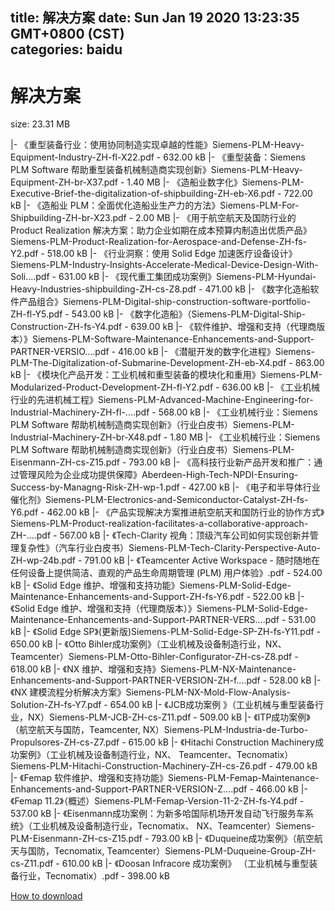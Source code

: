 
title: 解决方案
date: Sun Jan 19 2020 13:23:35 GMT+0800 (CST)    
categories: baidu
---

# 解决方案
size: 23.31 MB
 
 
|- 《重型装备行业：使用协同制造实现卓越的性能》Siemens-PLM-Heavy-Equipment-Industry-ZH-fl-X22.pdf - 632.00 kB
|- 《重型装备：Siemens PLM Software 帮助重型装备机械制造商实现创新》Siemens-PLM-Heavy-Equipment-ZH-br-X37.pdf - 1.40 MB
|- 《造船业数字化》Siemens-PLM-Executive-Brief-the-digitalization-of-shipbuilding-ZH-eb-X6.pdf - 722.00 kB
|- 《造船业 PLM：全面优化造船业生产力的方法》Siemens-PLM-For-Shipbuilding-ZH-br-X23.pdf - 2.00 MB
|- 《用于航空航天及国防行业的 Product Realization 解决方案：助力企业如期在成本预算内制造出优质产品》Siemens-PLM-Product-Realization-for-Aerospace-and-Defense-ZH-fs-Y2.pdf - 518.00 kB
|- 《行业洞察：使用 Solid Edge 加速医疗设备设计》Siemens-PLM-Industry-Insights-Accelerate-Medical-Device-Design-With-Soli....pdf - 631.00 kB
|- 《现代重工集团成功案例》Siemens-PLM-Hyundai-Heavy-Industries-shipbuilding-ZH-cs-Z8.pdf - 471.00 kB
|- 《数字化造船软件产品组合》Siemens-PLM-Digital-ship-construction-software-portfolio-ZH-fl-Y5.pdf - 543.00 kB
|- 《数字化造船》（Siemens-PLM-Digital-Ship-Construction-ZH-fs-Y4.pdf - 639.00 kB
|- 《软件维护、增强和支持（代理商版本）》Siemens-PLM-Software-Maintenance-Enhancements-and-Support-PARTNER-VERSIO....pdf - 416.00 kB
|- 《潜艇开发的数字化进程》Siemens-PLM-The-Digitalization-of-Submarine-Development-ZH-eb-X4.pdf - 863.00 kB
|- 《模块化产品开发：工业机械和重型装备的模块化和重用》Siemens-PLM-Modularized-Product-Development-ZH-fl-Y2.pdf - 636.00 kB
|- 《工业机械行业的先进机械工程》Siemens-PLM-Advanced-Machine-Engineering-for-Industrial-Machinery-ZH-fl-....pdf - 568.00 kB
|- 《工业机械行业：Siemens PLM Software 帮助机械制造商实现创新》（行业白皮书）Siemens-PLM-Industrial-Machinery-ZH-br-X48.pdf - 1.80 MB
|- 《工业机械行业：Siemens PLM Software 帮助机械制造商实现创新》（行业白皮书）Siemens-PLM-Eisenmann-ZH-cs-Z15.pdf - 793.00 kB
|- 《高科技行业新产品开发和推广：通过管理风险为企业成功提供保障》Aberdeen-High-Tech-NPDI-Ensuring-Success-by-Managng-Risk-ZH-wp-1.pdf - 427.00 kB
|- 《电子和半导体行业催化剂》Siemens-PLM-Electronics-and-Semiconductor-Catalyst-ZH-fs-Y6.pdf - 462.00 kB
|- 《产品实现解决方案推进航空航天和国防行业的协作方式》Siemens-PLM-Product-realization-facilitates-a-collaborative-approach-ZH-....pdf - 567.00 kB
|- 《Tech-Clarity 视角：顶级汽车公司如何实现创新并管理复杂性》（汽车行业白皮书）Siemens-PLM-Tech-Clarity-Perspective-Auto-ZH-wp-24b.pdf - 791.00 kB
|- 《Teamcenter Active Workspace - 随时随地在任何设备上提供简洁、直观的产品生命周期管理 (PLM) 用户体验》.pdf - 524.00 kB
|- 《Solid Edge 维护、增强和支持功能》Siemens-PLM-Solid-Edge-Maintenance-Enhancements-and-Support-ZH-fs-Y6.pdf - 522.00 kB
|- 《Solid Edge 维护、增强和支持（代理商版本）》Siemens-PLM-Solid-Edge-Maintenance-Enhancements-and-Support-PARTNER-VERS....pdf - 531.00 kB
|- 《Solid Edge SP》(更新版)Siemens-PLM-Solid-Edge-SP-ZH-fs-Y11.pdf - 650.00 kB
|- 《Otto Bihler成功案例》（工业机械及设备制造行业，NX、Teamcenter）Siemens-PLM-Otto-Bihler-Configurator-ZH-cs-Z8.pdf - 618.00 kB
|- 《NX 维护、增强和支持》Siemens-PLM-NX-Maintenance-Enhancements-and-Support-PARTNER-VERSION-ZH-f....pdf - 528.00 kB
|- 《NX 建模流程分析解决方案》Siemens-PLM-NX-Mold-Flow-Analysis-Solution-ZH-fs-Y7.pdf - 654.00 kB
|- 《JCB成功案例 》（工业机械与重型装备行业，NX）Siemens-PLM-JCB-ZH-cs-Z11.pdf - 509.00 kB
|- 《ITP成功案例》（航空航天与国防，Teamcenter, NX）Siemens-PLM-Industria-de-Turbo-Propulsores-ZH-cs-Z7.pdf - 615.00 kB
|- 《Hitachi Construction Machinery成功案例》（工业机械及设备制造行业，NX、 Teamcenter、Tecnomatix）Siemens-PLM-Hitachi-Construction-Machinery-ZH-cs-Z6.pdf - 479.00 kB
|- 《Femap 软件维护、增强和支持功能》Siemens-PLM-Femap-Maintenance-Enhancements-and-Support-PARTNER-VERSION-Z....pdf - 466.00 kB
|- 《Femap 11.2》（概述）Siemens-PLM-Femap-Version-11-2-ZH-fs-Y4.pdf - 537.00 kB
|- 《Eisenmann成功案例：为新多哈国际机场开发自动飞行服务车系统》（工业机械及设备制造行业，Tecnomatix、 NX、Teamcenter）Siemens-PLM-Eisenmann-ZH-cs-Z15.pdf - 793.00 kB
|- 《Duqueine成功案例》（航空航天与国防，Tecnomatix, Teamcenter）Siemens-PLM-Duqueine-Group-ZH-cs-Z11.pdf - 610.00 kB
|- 《Doosan Infracore 成功案例》 （工业机械与重型装备行业，Tecnomatix）.pdf - 398.00 kB

[How to download](https://bpcam.bemobtrk.com/go/2ceec3aa-1ca2-46d6-b9ff-aaa5c184517c?jno=425)